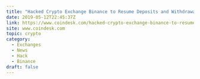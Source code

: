 ```yaml
---
title: "Hacked Crypto Exchange Binance to Resume Deposits and Withdrawals on Tuesday"
date: 2019-05-12T22:45:37Z
link: https://www.coindesk.com/hacked-crypto-exchange-binance-to-resume-deposits-and-withdrawals-on-tuesday?utm_medium=RSS&utm_source=hune
site: www.coindesk.com
topic: crypto
category:
  - Exchanges
  - News
  - Hack
  - Binance
draft: false
---
```

